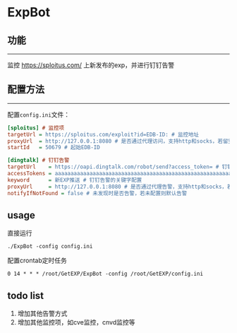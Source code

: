 # ExpBot
## 功能
---
监控 https://sploitus.com/ 上新发布的exp，并进行钉钉告警

## 配置方法
---
配置`config.ini`文件：
```ini
[sploitus] # 监控项
targetUrl = https://sploitus.com/exploit?id=EDB-ID: # 监控地址
proxyUrl  = http://127.0.0.1:8080 # 是否通过代理访问，支持http和socks，若留空则不通过代理
startId   = 50679 # 起始EDB-ID

[dingtalk] # 钉钉告警
targetUrl    = https://oapi.dingtalk.com/robot/send?access_token= # 钉钉告警地址
accessTokens = aaaaaaaaaaaaaaaaaaaaaaaaaaaaaaaaaaaaaaaaaaaaaaaaaaaaaaaaaaaaaaaa,bbbbbbbbbbbbbbbbbbbbbbbbbbbbbbbbbbbbbbbbbbbbbbbbbbbbbbbbbbbbbbbb # 钉钉告警的access_token，使用逗号分隔多个token
keyword      = 新EXP推送 # 钉钉告警的关键字配置
proxyUrl     = http://127.0.0.1:8080 # 是否通过代理告警，支持http和socks，若留空则不通过代理
notifyIfNotFound = false # 未发现时是否告警，若未配置则默认告警
```
usage
---
直接运行
``` shell
./ExpBot -config config.ini
```
配置crontab定时任务
``` shell
0 14 * * * /root/GetEXP/ExpBot -config /root/GetEXP/config.ini
```
todo list
---
1. 增加其他告警方式
2. 增加其他监控项，如cve监控，cnvd监控等
